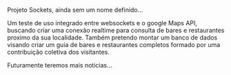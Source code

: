 Projeto Sockets, ainda sem um nome definido...

Um teste de uso integrado entre websockets e o google Maps API, buscando criar uma conexão realtime para consulta de bares e restaurantes proximo da sua localidade. Também pretendo montar um banco de dados visando criar um guia de bares e restaurantes completos formado por uma contribuição coletiva dos visitantes.

Futuramente teremos mais noticias...
